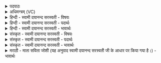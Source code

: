 <details><summary>पदपाठः</summary>

स्वाङ्कृ॑त॒ इति॒ स्वाम्ऽकृ॑तः। अ॒सि॒। विश्वे॑भ्यः। इ॒न्द्रि॒येभ्यः॑। दि॒व्येभ्यः॑। पार्थि॑वेभ्यः। मनः॑। त्वा॒। अ॒ष्टु॒। स्वाहा॑। त्वा॒। सु॒भ॒वेति॑ सुऽभव। सूर्य्या॑य। दे॒वेभ्यः॑। त्वा॒। म॒री॒चि॒पेभ्य॒ इति॑ मरीचि॒ऽपेभ्यः॑। देव॑। अ॒शो॒ऽइत्य॑ऽशो॒। यस्मै॑। त्वा॒। ईडे॑। तत्। स॒त्यम्। उ॒प॒रि॒प्रुतेत्यु॑परि॒ऽप्रुता। भ॒ङ्गेन॑। ह॒तः। अ॒सौ। फट्। प्रा॒णाय॑। त्वा॒। व्या॒नायेति॑ विऽआ॒नाय॑। त्वा॒। ३।
</details>

<details><summary>अधिमन्त्रम् (VC)</summary>

- विद्वांसो देवता
- गोतम ऋषिः
- विराड् ब्राह्मी जगती
- निषादः
</details>

<details><summary>हिन्दी - स्वामी दयानन्द सरस्वती - विषयः</summary>

फिर अगले मन्त्र में आत्मक्रिया का निरूपण किया है ॥
</details>

<details><summary>हिन्दी - स्वामी दयानन्द सरस्वती - पदार्थः</summary>

पदार्थान्वयभाषाः -  हे (अंशो) सूर्य्य के तुल्य प्रकाशमान ! जो तू (दिव्येभ्यः) दिव्य (विश्वेभ्यः) समस्त (पार्थिवः) पृथिवी पर प्रसिद्ध (इन्द्रियेभ्यः) इन्द्रियों और (मरीचिपेभ्यः) किरणों के समान पवित्र करनेवाले (देवेभ्यः) विद्वानों और वायु आदि पदार्थों के लिये (स्वाङ्कृत) स्वयंसिद्ध (असि) है, उस (त्वा) तुझ को (मनः) विज्ञान और (स्वाहा) वेद वाणी (अष्टु) प्राप्त हों। हे (सुभव) श्रेष्ठ गुणवान् ! (यस्मै) जिस (सूर्य्याय) सर्वप्रेरक चराचरात्मा परमेश्वर के लिये (त्वा) तेरी (ईडे) प्रशंसा करता हूँ, तू भी (तत्) उस प्रशंसा के योग्य (सत्यम्) सत्य परमात्मा को प्रीति से ग्रहण कर (उपरिप्रुता) सबसे उत्तम उत्कर्ष पाने हारे तूने (भङ्गेन) मर्दन से (असौ) यह अज्ञानरूप शत्रु (फट्) झट (हतः) मारा उस (त्वा) तुझे (प्राणाय) जीवन के लिये प्रशंसित करता और (व्यानाय) विविध प्रकार के सुख प्राप्त करने के लिये (त्वा) तुझे प्रशंसा देता हूँ ॥३॥
</details>

<details><summary>हिन्दी - स्वामी दयानन्द सरस्वती - भावार्थः</summary>

भावार्थभाषाः -  जीव आप ही स्वयंसिद्ध अनादिरूप है, इनसे इनको चाहिये कि देह, प्राण, इन्द्रियों और अन्तःकरण को निर्मल धर्म्मयुक्त व्यवहारों में प्रवृत्त होकर, परमेश्वर की उपासना में स्थिर हों तथा पुरुषार्थ से दुष्टों को झट-पट मार और भलों की रक्षा करके आनन्दित रहें ॥३॥
</details>

<details><summary>संस्कृत - स्वामी दयानन्द सरस्वती - विषयः</summary>

पुनरात्मकृत्यमाह ॥
</details>

<details><summary>संस्कृत - स्वामी दयानन्द सरस्वती - पदार्थः</summary>

पदार्थान्वयभाषाः -  हे अंशो देव दिव्यात्मन् ! यस्त्वं दिव्येभ्यो विश्वेभ्य इन्द्रियेभ्यः पार्थिवेभ्यो मरीचिपेभ्यो देवेभ्यस्स्वाङ्कृतोसि, तं त्वां मनः स्वाहा चाष्टु। हे सुभव ! यस्मै सूर्य्याय चराचरात्मने परमेश्वराय त्वामहमीडे, तत्सत्यं परेशं गृहाणोपरिप्रुतेव येन त्वया भङ्गेनासौ शत्रुः फड्ढतस्तं त्वा त्वां प्राणायेडे व्यानाय त्वा त्वामीडे ॥३॥
</details>

<details><summary>संस्कृत - स्वामी दयानन्द सरस्वती - भावार्थः</summary>

भावार्थभाषाः -  स्वयंभूभिर्जीवैर्देहप्राणेन्द्रियान्तःकरणानि निर्मलीकृत्य धर्म्यव्यापारेषु प्रवर्त्त्य परमेश्वरोपासने च संस्थाय, पुरुषार्थेन दुष्टान् हत्वा श्रेष्ठान् रक्षित्वानन्दितव्यमिति ॥३॥
</details>

<details><summary>मराठी - माता सविता जोशी (यह अनुवाद स्वामी दयानन्द सरस्वती जी के आधार पर किया गया है।) - भावार्थः</summary>

भावार्थभाषाः -  जीव हा स्वतः स्वयंसिद्ध अनादिरूप आहे. त्यासाठी देह, प्राण, इंद्रिये व अंतःकरण पवित्र करून धर्मयुक्त व्यवहार करावा व परमेश्वराच्या उपासनेत स्थिर व्हावे. पुरुषार्थाने दुष्टांचा ताबडतोब नाश करून सज्जनांचे रक्षण करावे व आनंदात राहावे.
</details>